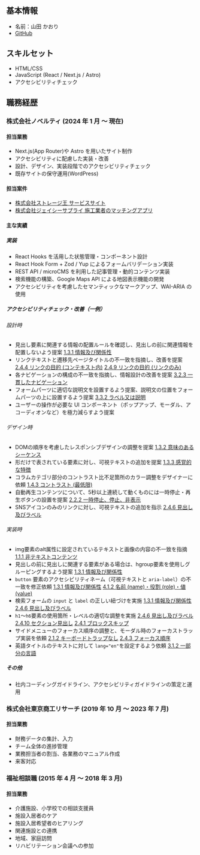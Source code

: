 ## 基本情報

- 名前：山田 かおり
- [GitHub](https://github.com/dadayama)

## スキルセット

- HTML/CSS
- JavaScript (React / Next.js / Astro)
- アクセシビリティチェック

## 職務経歴

### 株式会社ノベルティ (2024 年 1 月 〜 現在)

#### 担当業務

- Next.js(App Router)や Astro を用いたサイト制作
- アクセシビリティに配慮した実装・改善
- 設計、デザイン、実装段階でのアクセシビリティチェック
- 既存サイトの保守運用(WordPress)

#### 担当案件

- [株式会社ストレージ王 サービスサイト](https://www.storageoh.jp/)
- [株式会社ジェイシーサプライ 施工業者のマッチングアプリ](https://skettable.com/)

#### 主な実績

##### 実装
- React Hooks を活用した状態管理・コンポーネント設計
- React Hook Form + Zod / Yup によるフォームバリデーション実装
- REST API / microCMS を利用した記事管理・動的コンテンツ実装
- 検索機能の構築、Google Maps API による地図表示機能の開発
- アクセシビリティを考慮したセマンティックなマークアップ、WAI-ARIA の使用

##### アクセシビリティチェック・改善（一例）

###### 設計時
- 見出し要素に関連する情報の配置ルールを確認し、見出しの前に関連情報を配置しないよう提案  [1.3.1 情報及び関係性](https://waic.jp/translations/WCAG22/#info-and-relationships)
- リンクテキストと遷移先ページタイトルの不一致を指摘し、改善を提案 [2.4.4 リンクの目的 (コンテキスト内)](https://waic.jp/translations/WCAG22/#link-purpose-in-context) [2.4.9 リンクの目的 (リンクのみ)](https://waic.jp/translations/WCAG22/#link-purpose-link-only)
- 各ナビゲーションの構成の不一致を指摘し、情報設計の改善を提案 [3.2.3 一貫したナビゲーション](https://waic.jp/translations/WCAG22/#consistent-navigation)
- フォームパーツに適切な説明文を設置するよう提案、説明文の位置をフォームパーツの上に設置するよう提案 [3.3.2 ラベル又は説明](https://waic.jp/translations/WCAG22/#labels-or-instructions)
- ユーザーの操作が必要な UI コンポーネント（ポップアップ、モーダル、アコーディオンなど）を極力減らすよう提案

###### デザイン時
- DOMの順序を考慮したレスポンシブデザインの調整を提案 [1.3.2 意味のあるシーケンス](https://waic.jp/translations/WCAG22/#meaningful-sequence)
- 形だけで表されている要素に対し、可視テキストの追加を提案 [1.3.3 感覚的な特徴](https://waic.jp/translations/WCAG22/#sensory-characteristics)
- コラムカテゴリ部分のコントラスト比不足箇所のカラー調整をデザイナーに依頼 [1.4.3 コントラスト (最低限)](https://waic.jp/translations/WCAG22/#contrast-minimum)
- 自動再生コンテンツについて、5秒以上連続して動くものには一時停止・再生ボタンの設置を提案 [2.2.2 一時停止、停止、非表示](https://waic.jp/translations/WCAG22/#pause-stop-hide)
- SNSアイコンのみのリンクに対し、可視テキストの追加を指示 [2.4.6 見出し及びラベル](https://waic.jp/translations/WCAG22/#headings-and-labels)

###### 実装時
- img要素のalt属性に設定されているテキストと画像の内容の不一致を指摘 [1.1.1 非テキストコンテンツ](https://waic.jp/translations/WCAG22/#non-text-content)
- 見出しの前に見出しに関連する要素がある場合は、hgroup要素を使用しグルーピングするよう提案  [1.3.1 情報及び関係性](https://waic.jp/translations/WCAG22/#info-and-relationships)
- `button` 要素のアクセシビリティネーム（可視テキストと `aria-label`）の不一致を修正依頼 [1.3.1 情報及び関係性](https://waic.jp/translations/WCAG22/#info-and-relationships) [4.1.2 名前 (name)・役割 (role)・値 (value)](https://waic.jp/translations/WCAG22/#name-role-value)
- 検索フォームの `input` と `label` の正しい紐づけを実施  [1.3.1 情報及び関係性](https://waic.jp/translations/WCAG22/#info-and-relationships) [2.4.6 見出し及びラベル](https://waic.jp/translations/WCAG22/#headings-and-labels)
- `h1`〜`h6`要素の使用箇所・レベルの適切な調整を実施  [2.4.6 見出し及びラベル](https://waic.jp/translations/WCAG22/#headings-and-labels) [2.4.10 セクション見出し](https://waic.jp/translations/WCAG22/#section-headings) [2.4.1 ブロックスキップ](https://waic.jp/translations/WCAG22/#bypass-blocks)
- サイドメニューのフォーカス順序の調整と、モーダル時のフォーカストラップ実装を依頼 [2.1.2 キーボードトラップなし](https://waic.jp/translations/WCAG22/#no-keyboard-trap) [2.4.3 フォーカス順序](https://waic.jp/translations/WCAG22/#focus-order)
- 英語タイトルのテキストに対して `lang="en"`を設定するよう依頼 [3.1.2 一部分の言語](https://waic.jp/translations/WCAG22/#language-of-parts)

##### その他
- 社内コーディングガイドライン、アクセシビリティガイドラインの策定と運用

### 株式会社東京商工リサーチ (2019 年 10 月 〜 2023 年 7 月)

#### 担当業務

- 財務データの集計、入力
- チーム全体の進捗管理
- 業務担当者の割当、各業務のマニュアル作成
- 来客対応

### 福祉相談職 (2015 年 4 月 〜 2018 年 3 月)

#### 担当業務

- 介護施設、小学校での相談支援員
- 施設入居者のケア
- 施設入居希望者のヒアリング
- 関連施設との連携
- 地域、家庭訪問
- リハビリテーション会議への参加

